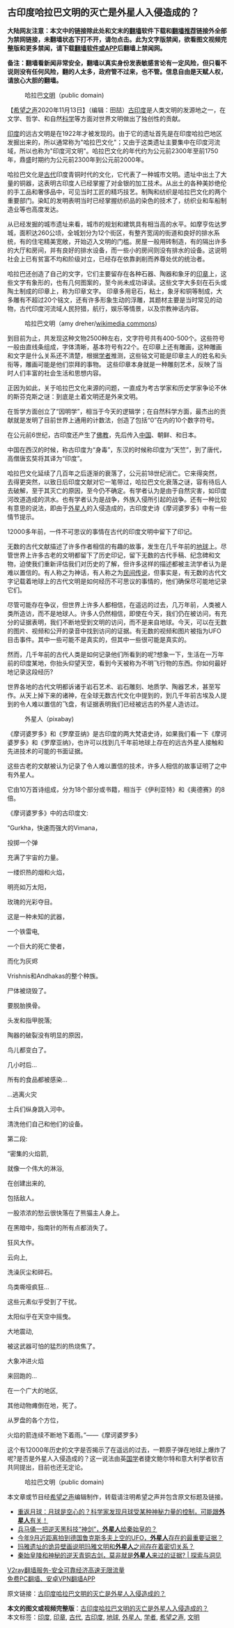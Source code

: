  <h2>古印度哈拉巴文明的灭亡是外星人入侵造成的？</h2> <p class="notice"><b>大陆网友注意：本文中的链接除此处和文末的<a href="https://github.com/bannedbook/fanqiang" >翻墙</a>软件下载和<a href="https://github.com/killgcd/justmysocks/blob/master/README.md">翻墙推荐</a>链接外全部为禁网链接，未翻墙状态下打不开，请勿点击。此为文字版禁闻，欲看图文视频完整版和更多禁闻，请下载<a href="https://github.com/bannedbook/fanqiang">翻墙软件或APP</a>后翻墙上禁闻网。</p><p>备注：翻墙看新闻非常安全，翻墙以真实身份发表敏感言论有一定风险，但只看不说则没有任何风险，翻的人太多，政府管不过来，也不管。信息自由是天赋人权，请放心大胆的翻墙。</b></p>  <div class="entry"> <figure><figcaption>哈拉巴<a href="https://www.bannedbook.org/bnews/tag/%E6%96%87%E6%98%8E/" class="st_tag internal_tag" rel="tag" title="标签 文明 下的日志">文明</a>（public domain)</figcaption></figure> <p>【<span class='wp_keywordlink_affiliate'><a href="https://www.soundofhope.org" title="希望之声" target="_blank">希望之声</a></span>2020年11月13日】（编辑：田喆）<a href="https://www.bannedbook.org/bnews/tag/%e5%8f%a4%e5%8d%b0%e5%ba%a6/" class="st_tag internal_tag" rel="tag" title="标签 古印度 下的日志">古印度</a>是人类文明的发源地之一，在文学、哲学、和自然<span class='wp_keywordlink'><a href="https://www.bannedbook.org/forum11/topic309.html" title="禁片：“科学”的棍子" target="_blank">科学</a></span>等方面对世界文明做出了独创性的贡献。</p> <p><a href="https://www.bannedbook.org/bnews/tag/%e5%8d%b0%e5%ba%a6/" class="st_tag internal_tag" rel="tag" title="标签 印度 下的日志">印度</a>的远古文明是在1922年才被发现的。由于它的遗址首先是在印度哈拉巴地区发掘出来的，所以通常称为&quot;哈拉巴文化&quot;；又由于这类遗址主要集中在印度河流域，所以也称为&quot;印度河文明&quot;。哈拉巴文化的年代约为公元前2300年至前1750年，鼎盛时期约为公元前2300年到公元前2000年。</p> <p>哈拉巴文化是<a href="https://www.bannedbook.org/bnews/tag/%e5%8f%a4%e4%bb%a3/" class="st_tag internal_tag" rel="tag" title="标签 古代 下的日志">古代</a>印度青铜时代的文化，它代表了一种城市文明。遗址中出土了大量的铜器，这表明古印度人已经掌握了对金银的加工技术。从出土的各种美妙绝伦的手工品和奢侈品中，可见当时工匠的精巧技艺。制陶和纺织是哈拉巴文化的两个重要部门。染缸的发明表明当时已经掌握纺织品的染色的技术了，纺织业和车船制造业等也高度发达。</p> <p>从已经发掘的城市遗址来看，城市的规划和建筑具有相当高的水平。如摩亨佐达罗城，面积达260公顷，全城划分为12个街区，有整齐宽阔的街道和良好的排水系统，有的住宅精美宽敞，开始迈入文明的门槛。房屋一般用砖制造，有的隔出许多的大厅和房间，并有良好的排水设备，而一些小的房间则没有排水的设备。这说明社会上已有贫富不均和阶级对立，已经存在依靠剥削而养尊处优的统治者。</p> <p>哈拉巴还创造了自己的文字，它们主要留存在各种石器、陶器和象牙的<a href="https://www.bannedbook.org/bnews/tag/%E5%8D%B0%E7%AB%A0/" class="st_tag internal_tag" rel="tag" title="标签 印章 下的日志">印章</a>上，这些文字有象形的，也有几何图案的，至今尚未成功译读。这些文字大多刻在石头或陶土制成的印章上，称为印章文字。 印章多用皂石，粘土，象牙和铜等制成，大多雕有不超过20个铭文，还有许多形象生动的浮雕，其题材主要是当时常见的动物，古代印度河流域人民狩猎，航行，娱乐等情景，以及宗教神话内容。</p> <figure><figcaption>哈拉巴文明（amy dreher/<a target="_blank" href="https://creativecommons.org/licenses/by/2.0/deed.en">wikimedia commons</a>)</figcaption></figure> <p>到目前为止，共发现这种文物2500种左右，文字符号共有400-500个。这些符号一般由直线条组成，字体清晰，基本符号有22个。在印章上还有雕画，这种雕画和文字是什么关系还不清楚，根据<a href="https://www.bannedbook.org/bnews/tag/%e5%ad%a6%e8%80%85/" class="st_tag internal_tag" rel="tag" title="标签 学者 下的日志">学者</a>推测，这些铭文可能是印章主人的姓名和头衔等，雕画可能是他们崇拜的事物。 这些印章本身就是一种雕刻艺术，反映了当时人们丰富的社会生活和思想内容。</p> <p>正因为如此，关于哈拉巴文化来源的问题，一直成为考古学家和历史学家争论不休的斯芬克斯之谜：到底是土着文明还是外来文明。</p> <p>在哲学方面创立了“因明学”，相当于今天的逻辑学；在自然科学方面，最杰出的贡献就是发明了目前世界上通用的计数法，创造了包括“0”在内的10个数字符号。</p> <p>在公元前6世纪，古印度还产生了<span class='wp_keywordlink'><a href="https://www.qi-gong.me/buddhism/" title="佛教" target="_blank">佛教</a></span>，先后传入<span class='wp_keywordlink_affiliate'><a href="https://www.bannedbook.org/" title="中国" target="_blank">中国</a></span>、朝鲜、和日本。</p> <p>中国在西汉的时候，称古印度为“身毒”，东汉的时候称印度为“天竺”，到了唐代，高僧唐玄奘将其译为“印度”。</p> <p>哈拉巴文化延续了几百年之后逐渐的衰落了，公元前18世纪消亡。它来得突然，去得更突然，以致日后印度文献对它一笔带过，哈拉巴文化衰落之谜，容有待后人去破解，至于其灭亡的原因，至今仍不确定。有学者认为是由于自然灾害，如印度河改道造成的洪水。也有学者认为是战争，外族入侵所引起的战争。还有一种比较有意思的说法，即由于<a href="https://www.bannedbook.org/bnews/tag/%e5%a4%96%e6%98%9f%e4%ba%ba/" class="st_tag internal_tag" rel="tag" title="标签 外星人 下的日志">外星人</a>的入侵造成的，古印度史诗《摩诃婆罗多》中有一些情节提示。</p> <p>12000多年前，一件不可思议的事情在古代的印度文明中留下了印记。</p> <p>无数的古代文献描述了许多作者相信的有趣的故事，发生在几千年前的<a href="https://www.bannedbook.org/bnews/tag/%e5%9c%b0%e7%90%83/" class="st_tag internal_tag" rel="tag" title="标签 地球 下的日志">地球</a>上。尽管世界上许多古老的文明都留下了历史印记，留下无数的古代手稿、纪念碑和文物，迫使我们重新评估我们对历史的了解，但许多这样的描述都被主流学者认为是难以置信的。有人称之为神话，有人称之为<span class='wp_keywordlink'><a href="https://www.bannedbook.org/forum2/topic1601.html" title="正见网《民间传说》" target="_blank">民间传说</a></span>，但事实是，有无数的古代文字记载着地球上的古代文明是如何经历不可思议的事情的，他们确保尽可能地记录它们。</p> <p></p> <p>尽管可能存在争议，但世界上许多人都相信，在遥远的过去，几万年前，人类被人类所造访，而不是地球人。许多人仍然相信，即使在今天，我们仍在被访问，有充分的证据表明，我们不断地受到文明的访问，而不是来自地球。今天，可以在无数的图片、视频和公开的录音中找到访问的证据。有无数的视频和图片被指为UFO目击事件。其中一些可能不是真实的，但其中一些很可能是真实的。</p> <p>然而，几千年前的古代人类是如何记录他们所看到的呢?想象一下，生活在一万年前的印度某地，你抬头仰望天空，看到今天被称为不明飞行物的东西。你如何最好地记录这段经历?</p>  <p>世界各地的古代文明都诉诸于岩石艺术、岩石雕刻、地质学、陶器艺术，甚至写作。从天上掉下来的诸神，在全球无数古代文化中提到的，到几千年前古埃及人提到的令人难以置信的飞盘，有证据表明我们已经被远古的外星人造访过。</p> <figure><figcaption>外星人（pixabay)</figcaption></figure> <p>《摩诃婆罗多》和《罗摩亚纳》是古印度的两大梵语史诗，如果我们看一下《摩诃婆罗多》和《罗摩亚纳》，也许可以找到几千年前地球上存在的远古外星人接触和先进技术的可能的书面证据。</p> <p>这些古老的文献被认为记录了令人难以置信的技术，许多人相信的故事证明了之中有外星人。</p> <p>它由10万首诗组成，分为18个部分或书籍，相当于《伊利亚特》和《奥德赛》的8倍。</p> <p>《摩诃婆罗多》中的古印度文:</p> <p>“Gurkha，快速而强大的Vimana，</p> <p>投掷一个弹</p> <p>充满了宇宙的力量。</p> <p>一缕炽热的烟和火焰，</p> <p>明亮如万太阳，</p> <p>玫瑰的光彩夺目。</p> <p>这是一种未知的武器，</p> <p>一个铁雷电,</p> <p>一个巨大的死亡使者，</p> <p>而化为灰烬</p> <p>Vrishnis和Andhakas的整个种族。</p>  <p>尸体被烧毁了。</p> <p>要脱胎换骨。</p> <p>头发和指甲脱落;</p> <p>陶器的破裂没有明显的原因，</p> <p>鸟儿都变白了。</p> <p>几小时后…</p> <p>所有的食品都被感染…</p> <p>…逃离火灾</p> <p>士兵们纵身跳入河中。</p> <p>清洗他们自己和他们的设备。</p> <p>第二段:</p> <p>“密集的火焰箭,</p> <p>就像一个伟大的淋浴,</p> <p>在创建出来的,</p> <p>包括敌人。</p> <p>一股浓浓的愁云很快落在了熊猫主人身上。</p>  <p>在黑暗中，指南针的所有点都消失了。</p> <p>狂风大作。</p> <p>云向上,</p> <p>洗澡灰尘和碎石。</p> <p>鸟类嘶哑疯狂…</p> <p>这些元素似乎受到了干扰。</p> <p>太阳似乎在天空中摇曳。</p> <p>大地震动,</p> <p>被这武器可怕的猛烈的热烧焦了。</p> <p>大象冲进火焰</p> <p>来回跑的…</p> <p>在一个广大的地区,</p> <p>其他动物瘫倒在地，死了。</p> <p>从罗盘的各个方位，</p> <p>火焰的箭连续不断地下着雨。”——《摩诃婆罗多》</p> <p>这个有12000年历史的文字是否揭示了在遥远的过去，一颗原子弹在地球上爆炸了呢?是否是外星人入侵造成的？这一说法由英<span class='wp_keywordlink'><a href="https://www.bannedbook.org/forum24/" title="国学传统文化禁书" target="_blank">国学</a></span>者捷文鲍尔特和意大利学者钦吉共同提出，目前也还无定论。</p>  <figure><figcaption>哈拉巴文明（public domain)</figcaption></figure> <p>本文章或节目经<a href="https://www.bannedbook.org/bnews/tag/%e5%b8%8c%e6%9c%9b%e4%b9%8b%e5%a3%b0/" class="st_tag internal_tag" rel="tag" title="标签 希望之声 下的日志">希望之声</a>编辑制作，转载请注明希望之声并包含原文标题及链接。</p> <ul class='op-related-articles' title='相关阅读'> <li><a href='https://www.bannedbook.org/bnews/bannedvideo/20201114/1430650.html' target='_blank'>重返月球：月球是空心的？科学家发现月球受某种神秘力量的控制，可能跟<b>外星人</b>有关！</a></li> <li><a href='https://www.bannedbook.org/bnews/comments/20201113/1430250.html' target='_blank'>兵马俑一把逆天黑科技“神剑”，<b>外星人</b>给秦始皇的？</a></li> <li><a href='https://www.bannedbook.org/bnews/comments/20201113/1430170.html' target='_blank'>今年9月近距离拍到德国鲁克斯多夫上空的UFO，<b>外星人</b>存在的最重要证据？</a></li> <li><a href='https://www.bannedbook.org/bnews/comments/20201110/1428474.html' target='_blank'>玛雅遗址的诡异壁画说明玛雅文明和<b>外星人</b>之间存在着密切关系？</a></li> <li><a href='https://www.bannedbook.org/bnews/bannedvideo/20201108/1427847.html' target='_blank'>秦始皇陵和神秘的逆天青铜古剑，莫非就是<b>外星人</b>来过的证据? | 探索与洞见</a></li> </ul> <p class="texttj"> <a href="https://www.bannedbook.org/forum23/topic22702.html" target="_blank">V2ray翻墙服务-安全可靠经济高速无限流量</a><br/> <a href="https://github.com/bannedbook/fanqiang/wiki/%E7%A6%81%E9%97%BB%E7%BD%91%E5%AE%89%E5%8D%93%E7%BF%BB%E5%A2%99%E6%96%B0%E9%97%BBAPP" target="_blank">免费PC翻墙、安卓VPN翻墙APP</a></p><p>原文链接：<a class="src_link"  href="https://www.soundofhope.org/post/441025" target="_blank">古印度哈拉巴文明的灭亡是外星人入侵造成的？</a></p><a name='sharetosocial'></a>       <div><b>本文的图文或视频完整版</b>：<a href='https://www.bannedbook.org/bnews/comments/20201114/1430815.html'>古印度哈拉巴文明的灭亡是外星人入侵造成的？</a></div>  </div><!--END ENTRY--> <div class="postfooter"> <div>本文标签：<a href="https://www.bannedbook.org/bnews/tag/%e5%8d%b0%e5%ba%a6/" rel="tag">印度</a>, <a href="https://www.bannedbook.org/bnews/tag/%E5%8D%B0%E7%AB%A0/" rel="tag">印章</a>, <a href="https://www.bannedbook.org/bnews/tag/%e5%8f%a4%e4%bb%a3/" rel="tag">古代</a>, <a href="https://www.bannedbook.org/bnews/tag/%e5%8f%a4%e5%8d%b0%e5%ba%a6/" rel="tag">古印度</a>, <a href="https://www.bannedbook.org/bnews/tag/%e5%9c%b0%e7%90%83/" rel="tag">地球</a>, <a href="https://www.bannedbook.org/bnews/tag/%e5%a4%96%e6%98%9f%e4%ba%ba/" rel="tag">外星人</a>, <a href="https://www.bannedbook.org/bnews/tag/%e5%ad%a6%e8%80%85/" rel="tag">学者</a>, <a href="https://www.bannedbook.org/bnews/tag/%e5%b8%8c%e6%9c%9b%e4%b9%8b%e5%a3%b0/" rel="tag">希望之声</a>, <a href="https://www.bannedbook.org/bnews/tag/%E6%96%87%E6%98%8E/" rel="tag">文明</a></div>  </div><!--END POSTFOOTER--> 